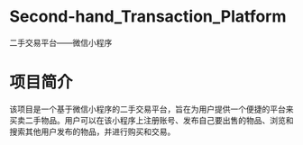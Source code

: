 # Second-hand_Transaction_Platform
二手交易平台——微信小程序

# 项目简介

该项目是一个基于微信小程序的二手交易平台，旨在为用户提供一个便捷的平台来买卖二手物品。用户可以在该小程序上注册账号、发布自己要出售的物品、浏览和搜索其他用户发布的物品，并进行购买和交易。
